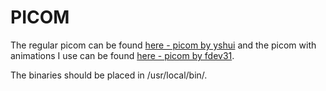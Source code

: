 # PICOM

The regular picom can be found [here - picom by yshui](https://github.com/yshui/picom) and the picom with animations I use can be found [here - picom by fdev31](https://github.com/fdev31/picom).

The binaries should be placed in /usr/local/bin/.


